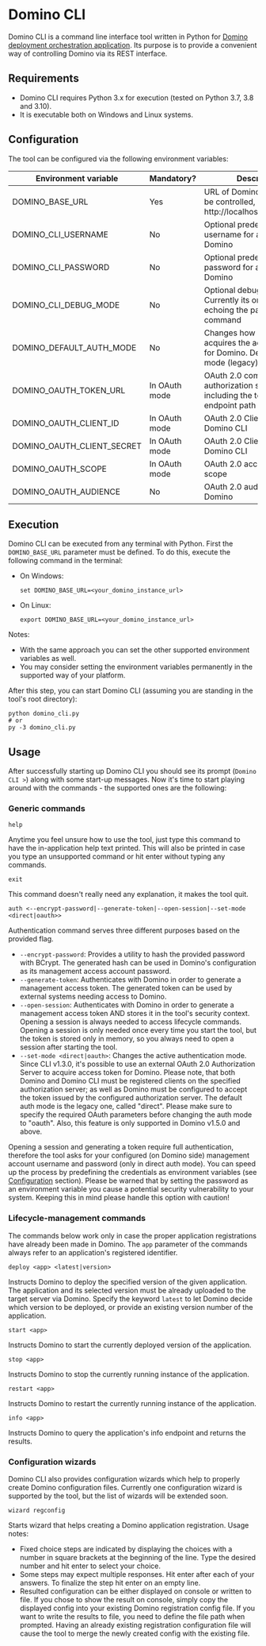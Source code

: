 # Domino CLI

Domino CLI is a command line interface tool written in Python for 
[Domino deployment orchestration application](https://github.com/petersmith-hun/domino-deployment-orchestration).
Its purpose is to provide a convenient way of controlling Domino via its REST interface.

## Requirements

* Domino CLI requires Python 3.x for execution (tested on Python 3.7, 3.8 and 3.10).
* It is executable both on Windows and Linux systems.

## Configuration

The tool can be configured via the following environment variables:

| Environment variable       | Mandatory?    | Description                                                                                   |
|----------------------------|---------------|-----------------------------------------------------------------------------------------------|
| DOMINO_BASE_URL            | Yes           | URL of Domino instance to be controlled, e.g. http://localhost:8080/domino                    |
| DOMINO_CLI_USERNAME        | No            | Optional predefined username for accessing Domino                                             |
| DOMINO_CLI_PASSWORD        | No            | Optional predefined password for accessing Domino                                             |
| DOMINO_CLI_DEBUG_MODE      | No            | Optional debug switch. Currently its only effect is echoing the parsed command                |
| DOMINO_DEFAULT_AUTH_MODE   | No            | Changes how Domino CLI acquires the access token for Domino. Defaults to direct mode (legacy) |
| DOMINO_OAUTH_TOKEN_URL     | In OAuth mode | OAuth 2.0 compliant authorization server address, including the token request endpoint path   |
| DOMINO_OAUTH_CLIENT_ID     | In OAuth mode | OAuth 2.0 Client ID of Domino CLI                                                             |
| DOMINO_OAUTH_CLIENT_SECRET | In OAuth mode | OAuth 2.0 Client Secret of Domino CLI                                                         |
| DOMINO_OAUTH_SCOPE         | In OAuth mode | OAuth 2.0 access token scope                                                                  |                                                                                         
| DOMINO_OAUTH_AUDIENCE      | No            | OAuth 2.0 audience of Domino                                                                  |

## Execution

Domino CLI can be executed from any terminal with Python. First the `DOMINO_BASE_URL` parameter must be defined.
To do this, execute the following command in the terminal:

* On Windows:
    ```
    set DOMINO_BASE_URL=<your_domino_instance_url>
    ```
* On Linux:
    ```
    export DOMINO_BASE_URL=<your_domino_instance_url>
    ```

Notes:
* With the same approach you can set the other supported environment variables as well.
* You may consider setting the environment variables permanently in the supported way of your platform. 

After this step, you can start Domino CLI (assuming you are standing in the tool's root directory):
```
python domino_cli.py
# or
py -3 domino_cli.py
```

## Usage
After successfully starting up Domino CLI you should see its prompt (`Domino CLI >`) along with some start-up messages.
Now it's time to start playing around with the commands - the supported ones are the following:

### Generic commands

```
help
```
Anytime you feel unsure how to use the tool, just type this command to have the in-application help text printed.
This will also be printed in case you type an unsupported command or hit enter without typing any commands.

```
exit
```
This command doesn't really need any explanation, it makes the tool quit.

```
auth <--encrypt-password|--generate-token|--open-session|--set-mode <direct|oauth>>
```
Authentication command serves three different purposes based on the provided flag.
* `--encrypt-password`: Provides a utility to hash the provided password with BCrypt.
    The generated hash can be used in Domino's configuration as its management access account password.
* `--generate-token`: Authenticates with Domino in order to generate a management access token.
    The generated token can be used by external systems needing access to Domino.
* `--open-session`: Authenticates with Domino in order to generate a management access token AND
    stores it in the tool's security context. Opening a session is always needed to access lifecycle commands.
    Opening a session is only needed once every time you start the tool, but the token is stored only in memory,
    so you always need to open a session after starting the tool.
* `--set-mode <direct|oauth>`: Changes the active authentication mode. Since CLI v1.3.0, it's possible to use an
    external OAuth 2.0 Authorization Server to acquire access token for Domino. Please note, that both Domino and
    Domino CLI must be registered clients on the specified authorization server; as well as Domino must be configured
    to accept the token issued by the configured authorization server. The default auth mode is the legacy one,
    called "direct". Please make sure to specify the required OAuth parameters before changing the auth mode to "oauth".
    Also, this feature is only supported in Domino v1.5.0 and above.
    
Opening a session and generating a token require full authentication, therefore the tool asks for your configured 
(on Domino side) management account username and password (only in direct auth mode). You can speed up the process by 
predefining the credentials as environment variables (see [Configuration](#configuration) section). Please be warned 
that by setting the password as an environment variable you cause a potential security vulnerability to your system. 
Keeping this in mind please handle this option with caution!

### Lifecycle-management commands

The commands below work only in case the proper application registrations have already been made in Domino.
The `app` parameter of the commands always refer to an application's registered identifier.

```
deploy <app> <latest|version>
```
Instructs Domino to deploy the specified version of the given application. The application and its selected version 
must be already uploaded to the target server via Domino. Specify the keyword `latest` to let Domino decide which 
version to be deployed, or provide an existing version number of the application.

```
start <app>
```
Instructs Domino to start the currently deployed version of the application.

```
stop <app>
```
Instructs Domino to stop the currently running instance of the application.

```
restart <app>
```
Instructs Domino to restart the currently running instance of the application.

```
info <app>
```
Instructs Domino to query the application's info endpoint and returns the results.

### Configuration wizards

Domino CLI also provides configuration wizards which help to properly create Domino configuration files.
Currently one configuration wizard is supported by the tool, but the list of wizards will be extended soon.

```
wizard regconfig
```
Starts wizard that helps creating a Domino application registration. Usage notes:
* Fixed choice steps are indicated by displaying the choices with a number in square brackets at the beginning
of the line. Type the desired number and hit enter to select your choice.
* Some steps may expect multiple responses. Hit enter after each of your answers. To finalize the step hit enter
on an empty line.
* Resulted configuration can be either displayed on console or written to file. If you chose to show the result
on console, simply copy the displayed config into your existing Domino registration config file. If you want to 
write the results to file, you need to define the file path when prompted. Having an already existing registration
configuration file will cause the tool to merge the newly created config with the existing file.